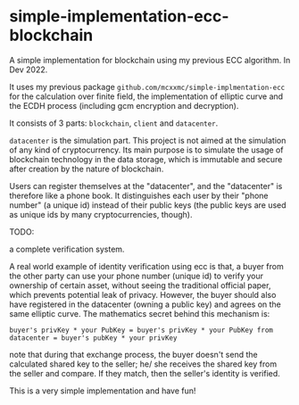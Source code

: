 # simple-implementation-ecc-blockchain
 A simple implementation for blockchain using my previous ECC algorithm. In Dev 2022.


It uses my previous package `github.com/mcxxmc/simple-implmentation-ecc` for the
calculation over finite field, the implementation of elliptic curve and the ECDH
process (including gcm encryption and decryption).


It consists of 3 parts: `blockchain`, `client` and `datacenter`.


`datacenter` is the simulation part. This project is not aimed at the 
simulation of any kind of cryptocurrency. Its main purpose is to simulate the 
usage of blockchain technology in the data storage, which is immutable and secure after 
creation by the nature of blockchain.


Users can register themselves at the "datacenter", and the "datacenter" is therefore
like a phone book. It distinguishes each user by their "phone number" (a unique id)
instead of their public keys (the public keys are used as unique ids by many 
cryptocurrencies, though).


TODO:

a complete verification system.

A real world example of identity verification using ecc is that,
a buyer from the other party can use your phone number (unique id) to verify your ownership 
of certain asset, without seeing the traditional official paper, which prevents 
potential leak of privacy. However, the buyer should also have registered in the
datacenter (owning a public key) and agrees on the same elliptic curve. The 
mathematics secret behind this mechanism is:


`buyer's privKey * your PubKey = buyer's privKey * your PubKey from datacenter = buyer's pubKey * your privKey`


note that during that exchange process, the buyer doesn't send the calculated shared key to the
seller; he/ she receives the shared key from the seller and compare. If they match, then the
seller's identity is verified. 


This is a very simple implementation and have fun!
